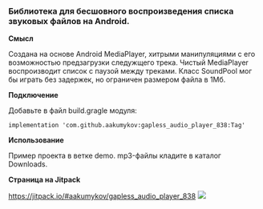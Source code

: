 ### Библиотека для бесшовного воспроизведения списка звуковых файлов на Android.

**Смысл**

Создана на основе Android MediaPlayer, хитрыми манипуляциями с его возможностью предзагрузки следужщего трека.
Чистый MediaPlayer воспроизводит список с паузой между треками. 
Класс SoundPool мог бы играть без задержек, но ограничен размером файла в 1Мб.

**Подключение**

Добавьте в файл build.gragle модуля:

`implementation 'com.github.aakumykov:gapless_audio_player_838:Tag'`

**Использование**

Пример проекта в ветке demo. mp3-файлы кладите в каталог Downloads.

**Страница на Jitpack**

https://jitpack.io/#aakumykov/gapless_audio_player_838
[![](https://jitpack.io/v/aakumykov/gapless_audio_player_838.svg)](https://jitpack.io/#aakumykov/gapless_audio_player_838)
